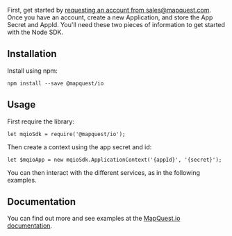 First, get started by [requesting an account from sales@mapquest.com](mailto:sales@mapquest.com?subject=MapQuest.io%20Account%20Request). Once you have an account, create a new Application, and store the App Secret and AppId. You'll need these two pieces of information to get started with the Node SDK.

## Installation

Install using npm:

`npm install --save @mapquest/io`

## Usage

First require the library:

`let mqioSdk = require('@mapquest/io');`

Then create a context using the app secret and id:

`let $mqioApp = new mqioSdk.ApplicationContext('{appId}', '{secret}');`

You can then interact with the different services, as in the following examples.

## Documentation

You can find out more and see examples at the [MapQuest.io documentation](https://docs.mapquest.io/v0.2/docs/nodejs-sdk).

